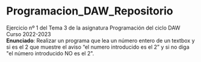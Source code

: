 # Programacion_DAW_Repositorio
Ejercicio nº 1 del Tema 3 de la asignatura Programación del ciclo DAW Curso 2022-2023  
**Enunciado**: Realizar un programa que lea un número entero de un textbox y si es el 2 que muestre el aviso “el numero introducido es el 2” y si no diga "el número introducido NO es el 2".
